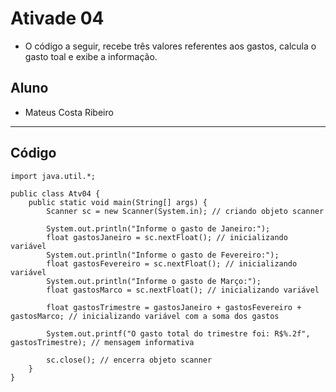 # Ativade 04
- O código a seguir, recebe três valores referentes aos gastos, calcula o gasto toal e exibe a informação.

## Aluno
- Mateus Costa Ribeiro
<hr>

## Código

```
import java.util.*;

public class Atv04 {
	public static void main(String[] args) {
		Scanner sc = new Scanner(System.in); // criando objeto scanner
		
		System.out.println("Informe o gasto de Janeiro:");
		float gastosJaneiro = sc.nextFloat(); // inicializando variável
		System.out.println("Informe o gasto de Fevereiro:");
		float gastosFevereiro = sc.nextFloat(); // inicializando variável
		System.out.println("Informe o gasto de Março:");
		float gastosMarco = sc.nextFloat(); // inicializando variável
		
		float gastosTrimestre = gastosJaneiro + gastosFevereiro + gastosMarco; // inicializando variável com a soma dos gastos
		
		System.out.printf("O gasto total do trimestre foi: R$%.2f", gastosTrimestre); // mensagem informativa
		
		sc.close(); // encerra objeto scanner
	}
}
```
